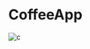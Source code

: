 # CoffeeApp
![c](https://user-images.githubusercontent.com/89164849/147395414-b3e6df6a-4952-4b96-b551-ed8a6c54b899.jpg)
